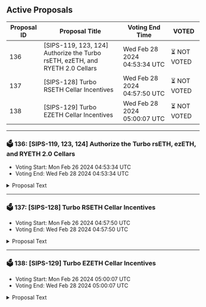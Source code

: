 ## Active Proposals

| Proposal ID | Proposal Title | Voting End Time | VOTED |
|-------------|----------------|-----------------|-------|
| 136 | [SIPS-119, 123, 124] Authorize the Turbo rsETH, ezETH, and RYETH 2.0 Cellars | Wed Feb 28 2024 04:53:34 UTC | ⏳ NOT VOTED |
| 137 | [SIPS-128] Turbo RSETH Cellar Incentives | Wed Feb 28 2024 04:57:50 UTC | ⏳ NOT VOTED |
| 138 | [SIPS-129] Turbo EZETH Cellar Incentives | Wed Feb 28 2024 05:00:07 UTC | ⏳ NOT VOTED |

---

### 🗳 136: [SIPS-119, 123, 124] Authorize the Turbo rsETH, ezETH, and RYETH 2.0 Cellars
- Voting Start: Mon Feb 26 2024 04:53:34 UTC
- Voting End: Wed Feb 28 2024 04:53:34 UTC

<details>
<summary>Proposal Text</summary>
 
This proposal is for the authorization of the Turbo rsETH, Turbo ezETH, and RYETH 2.0 Cellars. The strategy for the cellars is provided by Seven Seas Capital.nnMore information about the strategies can be found in the original forum posts:nnhttps://community.sommelier.finance/t/sips-119-upcoming-real-yield-eth-2-0-proposal/1266nhttps://community.sommelier.finance/t/sips-123-upcoming-turbo-rseth-proposal/1270/2nhttps://community.sommelier.finance/t/sips-124-upcoming-turbo-ezeth-proposal/1271/2nnIf approved, the chain will accept signed function calls submitted to the cellar contracts from the strategy provider.nn-------------------------------------------------------------------nnName: Turbo RSETHnCellar share token: TurboRSETHnPlatform fee: 1%(0.85% for strategy provider + 0.15% for protocol)nPerformance fee: 20% (17% for strategy provider + 3% for protocol)nStrategy providers: Seven Seas CapitalnCellar address: 0x1dffb366b5c5A37A12af2C127F31e8e0ED86BDbenEtherscan: https://etherscan.io/address/0x1dffb366b5c5A37A12af2C127F31e8e0ED86BDbenSource: https://github.com/PeggyJV/cellar-contracts/blob/main/src/base/Cellar.solnAudits (Macro): https://0xmacro.com/library/audits/sommelier-14.htmlnn-------------------------------------------------------------------nnName: Turbo EZETHnCellar share token: TurboEZETHnPlatform fee: 1%(0.85% for strategy provider + 0.15% for protocol)nPerformance fee: 20% (17% for strategy provider + 3% for protocol)nStrategy providers: Seven Seas CapitalnCellar address: 0x27500De405a3212D57177A789E30bb88b0AdbeC5nEtherscan: https://etherscan.io/address/0x27500De405a3212D57177A789E30bb88b0AdbeC5nSource: https://github.com/PeggyJV/cellar-contracts/blob/main/src/base/Cellar.solnAudits (Macro): https://0xmacro.com/library/audits/sommelier-14.htmlnn-------------------------------------------------------------------nnName: Real Yield ETHnCellar share token: RYETHnPlatform fee: 1%(0.85% for strategy provider + 0.15% for protocol)nPerformance fee: 20% (17% for strategy provider + 3% for protocol)nStrategy providers: Seven Seas CapitalnCellar address: 0xC47bB288178Ea40bF520a91826a3DEE9e0DbFA4CnEtherscan: https://etherscan.io/address/0xC47bB288178Ea40bF520a91826a3DEE9e0DbFA4CnSource: https://github.com/PeggyJV/cellar-contracts/blob/main/src/base/Cellar.solnAudits (Macro): https://0xmacro.com/library/audits/sommelier-14.html
</details>

---

### 🗳 137: [SIPS-128] Turbo RSETH Cellar Incentives
- Voting Start: Mon Feb 26 2024 04:57:50 UTC
- Voting End: Wed Feb 28 2024 04:57:50 UTC

<details>
<summary>Proposal Text</summary>
 
This proposal is intended to authorize a one-time transfer of 100,000 SOMM from the community pool to the CellarStaking contract, which is used to incentivize Turbo RSETH cellar depositors on Ethereum Mainnet.nnSee the corresponding forum post for more details: https://community.sommelier.finance/t/sips-128-upcoming-turbo-rseth-liquidity-mining-incentives-proposal/1278
</details>

---

### 🗳 138: [SIPS-129] Turbo EZETH Cellar Incentives
- Voting Start: Mon Feb 26 2024 05:00:07 UTC
- Voting End: Wed Feb 28 2024 05:00:07 UTC

<details>
<summary>Proposal Text</summary>
 
This proposal is intended to authorize a one-time transfer of 100,000 SOMM from the community pool to the CellarStaking contract, which is used to incentivize Turbo EZETH cellar depositors on Ethereum Mainnet.nnSee the corresponding forum post for more details: https://community.sommelier.finance/t/sips-129-upcoming-turbo-ezeth-liquidity-mining-incentives-proposal/1279
</details>
